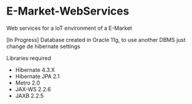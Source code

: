 # E-Market-WebServices
Web services for a IoT environment of a E-Market

[In Progress]
Database created in Oracle 11g, to use another DBMS just change de hibernate settings

Libraries required

- Hibernate 4.3.X
- Hibernate JPA 2.1
- Metro 2.0
- JAX-WS 2.2.6
- JAXB 2.2.5
